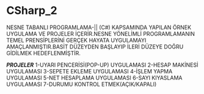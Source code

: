 # CSharp_2
NESNE TABANLI PROGRAMLAMA-|| (C#) KAPSAMINDA YAPILAN ÖRNEK UYGULAMA VE PROJELER İÇERİR.NESNE YÖNELİMLİ PROGRAMLAMANIN TEMEL PRENSİPLERİNİ GERÇEK HAYATA UYGULAMAYI AMAÇLANMIŞTIR.BASİT DÜZEYDEN BAŞLAYIP İLERİ DÜZEYE DOĞRU GİDİLMEK HEDEFLENMİŞTİR.

*****PROJELER*****
1-UYARI PENCERİSİ(POP-UP) UYGULAMASI
2-HESAP MAKİNESİ UYGULAMASI
3-SEPETE EKLEME UYGULAMASI
4-İŞLEM YAPMA UYGULAMASI
5-NET HESAPLAMA UYGULAMASI
6-SAYI KIYASLAMA UYGULAMASI
7-DURUMU KONTROL ETMEK(AÇIK/KAPALI)
